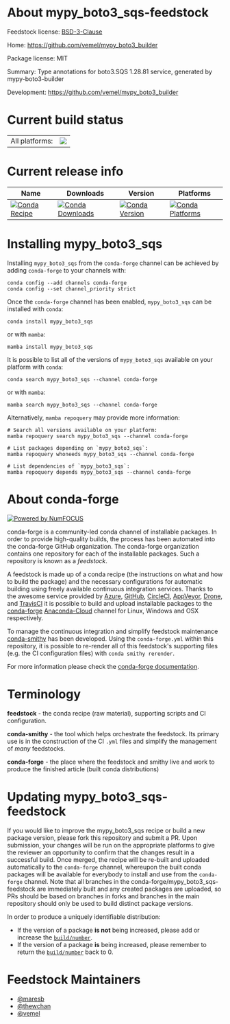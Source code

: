 About mypy_boto3_sqs-feedstock
==============================

Feedstock license: [BSD-3-Clause](https://github.com/conda-forge/mypy_boto3_sqs-feedstock/blob/main/LICENSE.txt)

Home: https://github.com/vemel/mypy_boto3_builder

Package license: MIT

Summary: Type annotations for boto3.SQS 1.28.81 service, generated by mypy-boto3-builder

Development: https://github.com/vemel/mypy_boto3_builder

Current build status
====================


<table><tr><td>All platforms:</td>
    <td>
      <a href="https://dev.azure.com/conda-forge/feedstock-builds/_build/latest?definitionId=12746&branchName=main">
        <img src="https://dev.azure.com/conda-forge/feedstock-builds/_apis/build/status/mypy_boto3_sqs-feedstock?branchName=main">
      </a>
    </td>
  </tr>
</table>

Current release info
====================

| Name | Downloads | Version | Platforms |
| --- | --- | --- | --- |
| [![Conda Recipe](https://img.shields.io/badge/recipe-mypy_boto3_sqs-green.svg)](https://anaconda.org/conda-forge/mypy_boto3_sqs) | [![Conda Downloads](https://img.shields.io/conda/dn/conda-forge/mypy_boto3_sqs.svg)](https://anaconda.org/conda-forge/mypy_boto3_sqs) | [![Conda Version](https://img.shields.io/conda/vn/conda-forge/mypy_boto3_sqs.svg)](https://anaconda.org/conda-forge/mypy_boto3_sqs) | [![Conda Platforms](https://img.shields.io/conda/pn/conda-forge/mypy_boto3_sqs.svg)](https://anaconda.org/conda-forge/mypy_boto3_sqs) |

Installing mypy_boto3_sqs
=========================

Installing `mypy_boto3_sqs` from the `conda-forge` channel can be achieved by adding `conda-forge` to your channels with:

```
conda config --add channels conda-forge
conda config --set channel_priority strict
```

Once the `conda-forge` channel has been enabled, `mypy_boto3_sqs` can be installed with `conda`:

```
conda install mypy_boto3_sqs
```

or with `mamba`:

```
mamba install mypy_boto3_sqs
```

It is possible to list all of the versions of `mypy_boto3_sqs` available on your platform with `conda`:

```
conda search mypy_boto3_sqs --channel conda-forge
```

or with `mamba`:

```
mamba search mypy_boto3_sqs --channel conda-forge
```

Alternatively, `mamba repoquery` may provide more information:

```
# Search all versions available on your platform:
mamba repoquery search mypy_boto3_sqs --channel conda-forge

# List packages depending on `mypy_boto3_sqs`:
mamba repoquery whoneeds mypy_boto3_sqs --channel conda-forge

# List dependencies of `mypy_boto3_sqs`:
mamba repoquery depends mypy_boto3_sqs --channel conda-forge
```


About conda-forge
=================

[![Powered by
NumFOCUS](https://img.shields.io/badge/powered%20by-NumFOCUS-orange.svg?style=flat&colorA=E1523D&colorB=007D8A)](https://numfocus.org)

conda-forge is a community-led conda channel of installable packages.
In order to provide high-quality builds, the process has been automated into the
conda-forge GitHub organization. The conda-forge organization contains one repository
for each of the installable packages. Such a repository is known as a *feedstock*.

A feedstock is made up of a conda recipe (the instructions on what and how to build
the package) and the necessary configurations for automatic building using freely
available continuous integration services. Thanks to the awesome service provided by
[Azure](https://azure.microsoft.com/en-us/services/devops/), [GitHub](https://github.com/),
[CircleCI](https://circleci.com/), [AppVeyor](https://www.appveyor.com/),
[Drone](https://cloud.drone.io/welcome), and [TravisCI](https://travis-ci.com/)
it is possible to build and upload installable packages to the
[conda-forge](https://anaconda.org/conda-forge) [Anaconda-Cloud](https://anaconda.org/)
channel for Linux, Windows and OSX respectively.

To manage the continuous integration and simplify feedstock maintenance
[conda-smithy](https://github.com/conda-forge/conda-smithy) has been developed.
Using the ``conda-forge.yml`` within this repository, it is possible to re-render all of
this feedstock's supporting files (e.g. the CI configuration files) with ``conda smithy rerender``.

For more information please check the [conda-forge documentation](https://conda-forge.org/docs/).

Terminology
===========

**feedstock** - the conda recipe (raw material), supporting scripts and CI configuration.

**conda-smithy** - the tool which helps orchestrate the feedstock.
                   Its primary use is in the construction of the CI ``.yml`` files
                   and simplify the management of *many* feedstocks.

**conda-forge** - the place where the feedstock and smithy live and work to
                  produce the finished article (built conda distributions)


Updating mypy_boto3_sqs-feedstock
=================================

If you would like to improve the mypy_boto3_sqs recipe or build a new
package version, please fork this repository and submit a PR. Upon submission,
your changes will be run on the appropriate platforms to give the reviewer an
opportunity to confirm that the changes result in a successful build. Once
merged, the recipe will be re-built and uploaded automatically to the
`conda-forge` channel, whereupon the built conda packages will be available for
everybody to install and use from the `conda-forge` channel.
Note that all branches in the conda-forge/mypy_boto3_sqs-feedstock are
immediately built and any created packages are uploaded, so PRs should be based
on branches in forks and branches in the main repository should only be used to
build distinct package versions.

In order to produce a uniquely identifiable distribution:
 * If the version of a package **is not** being increased, please add or increase
   the [``build/number``](https://docs.conda.io/projects/conda-build/en/latest/resources/define-metadata.html#build-number-and-string).
 * If the version of a package **is** being increased, please remember to return
   the [``build/number``](https://docs.conda.io/projects/conda-build/en/latest/resources/define-metadata.html#build-number-and-string)
   back to 0.

Feedstock Maintainers
=====================

* [@maresb](https://github.com/maresb/)
* [@thewchan](https://github.com/thewchan/)
* [@vemel](https://github.com/vemel/)

